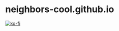 # neighbors-cool.github.io

[![ko-fi](https://www.ko-fi.com/img/githubbutton_sm.svg)](https://ko-fi.com/A0A2WE4R)